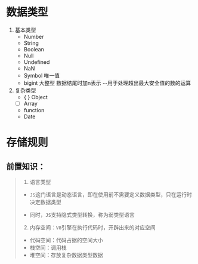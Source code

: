 # 数据类型

1. 基本类型
    - Number
    - String
    - Boolean
    - Null
    - Undefined
    - NaN
    - Symbol 唯一值
    - bigint 大整型 数据结尾时加n表示 --用于处理超出最大安全值的数的运算
2. 复杂类型
    - { } Object
    - [  ] Array
    - function
    - Date

# 存储规则

## 前置知识：

> 1. 语言类型
>   - `JS`这门语言是动态语言，即在使用前不需要定义数据类型，只在运行时决定数据类型
>
>   - 同时，`JS`支持隐式类型转换，称为弱类型语言
> 2. 内存空间：`V8`引擎在执行代码时，开辟出来的对应空间
>   - 代码空间：代码占据的空间大小
>   - 栈空间：调用栈
>   - 堆空间：存放复杂数据类型数据

